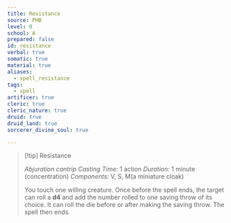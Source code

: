 ```yaml
---
title: Resistance
source: PHB
level: 0
school: A
prepared: false
id: resistance
verbal: true
somatic: true
material: true
aliases:
  - spell_resistance
tags:
  - spell
artificer: true
cleric: true
cleric_nature: true
druid: true
druid_land: true
sorcerer_divine_soul: true

---
```

>[!tip] Resistance
>
> *Abjuration cantrip*
> *Casting Time:* 1 action
> *Duration:* 1 minute (concentration)
> *Components:* V, S, M(a miniature cloak)
>
>You touch one willing creature. Once before the spell ends, the target can roll a **d4** and add the number rolled to one saving throw of its choice. It can roll the die before or after making the saving throw. The spell then ends.
>

